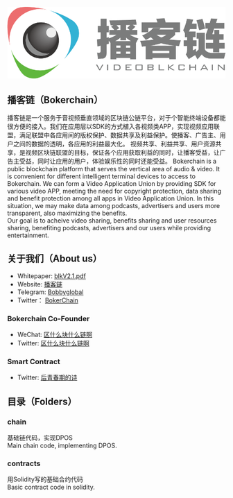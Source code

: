 ![Image text](https://github.com/Bokerchain/Boker/blob/master/Boker.png)

## 播客链（Bokerchain）
播客链是一个服务于音视频垂直领域的区块链公链平台，对于个智能终端设备都能很方便的接入。我们在应用层以SDK的方式植入各视频类APP，实现视频应用联盟，满足联盟中各应用间的版权保护、数据共享及利益保护。使播客、广告主、用户之间的数据的透明，各应用的利益最大化。
视频共享、利益共享、用户资源共享，是视频区块链联盟的目标，保证各个应用获取利益的同时，让播客受益，让广告主受益，同时让应用的用户，体验娱乐性的同时还能受益。
Bokerchain is a public blockchain platform that serves the vertical area of audio & video. It is convenient for different intelligent terminal devices to access to Bokerchain. We can form a Video Application Union by providing SDK for various video APP, meeting the need for copyright protection, data sharing and benefit protection among all apps in Video Application Union. In this situation, we may make data among podcasts, advertisers and users more transparent, also maximizing the benefits.<br/>Our goal is to acheive video sharing, benefits sharing and user resources sharing, benefiting podcasts, advertisers and our users while providing entertainment.

## 关于我们（About us）

* Whitepaper: [blkV2.1.pdf](http://yibokeclips.otvcloud.com/uploads/apks/blkV2.1.pdf)
* Website: [播客链](http://www.videoblkchain.com/)
* Telegram: [Bobbyglobal](https://t.me/Bobbyglobal)
* Twitter： [BokerChain](https://twitter.com/BokerBobby)
		
### Bokerchain Co-Founder
* WeChat: [区什么块什么链啊](Blockchain_fxh7622) 
* Twitter: [区什么块什么链啊](https://twitter.com/chain_fxh7622) 

### Smart Contract
* Twitter: [后青春期的诗](https://twitter.com/chain_stayreal)


## 目录（Folders）

### chain
基础链代码，实现DPOS<br/>
Main chain code, implementing DPOS.

### contracts
用Solidity写的基础合约代码<br/>
Basic contract code in solidity.
